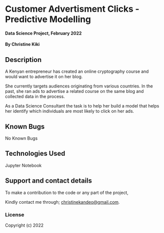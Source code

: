# # 
# Customer Advertisment Clicks - Predictive Modelling

#### Data Science Project, February 2022

#### By **Christine Kiki**

## Description
A Kenyan entrepreneur has created an online cryptography course and would want to advertise it on her blog. 

She currently targets audiences originating from various countries. In the past, she ran ads to advertise a related course on the same blog and collected data in the process.

As a Data Science Consultant the task is to help her build a model that helps her identify which individuals are most likely to click on her ads. 


## Known Bugs
No Known Bugs

## Technologies Used
Jupyter Notebook

## Support and contact details
To make a contribution to the code or any part of the project, 

Kindly contact me through; christinekandeo@gmail.com.
### License

Copyright (c) 2022
